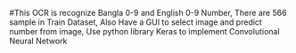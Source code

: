 #This OCR is recognize Bangla 0-9 and English 0-9 Number, There are 566 sample in Train Dataset, Also Have a GUI to select image and predict number from image, Use python library Keras to implement Convolutional Neural Network
